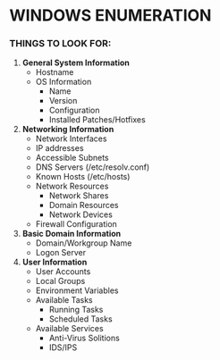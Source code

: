 # WINDOWS ENUMERATION
### THINGS TO LOOK FOR:
1. **General System Information**
   - Hostname
   - OS Information
     - Name
     - Version
     - Configuration
     - Installed Patches/Hotfixes
2. **Networking Information**
   - Network Interfaces
   - IP addresses
   - Accessible Subnets
   - DNS Servers (/etc/resolv.conf)
   - Known Hosts (/etc/hosts)
   - Network Resources
     - Network Shares
     - Domain Resources
     - Network Devices
   - Firewall Configuration
3. **Basic Domain Information**
   - Domain/Workgroup Name
   - Logon Server
4. **User Information**
   - User Accounts
   - Local Groups
   - Environment Variables
   - Available Tasks
     - Running Tasks
     - Scheduled Tasks
   - Available Services
     - Anti-Virus Solitions
     - IDS/IPS
